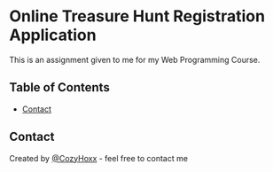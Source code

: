 # Online Treasure Hunt Registration Application
This is an assignment given to me for my Web Programming Course.

## Table of Contents
* [Contact](#contact)

## Contact
Created by [@CozyHoxx](https://github.com/CozyHoxx) - feel free to contact me
